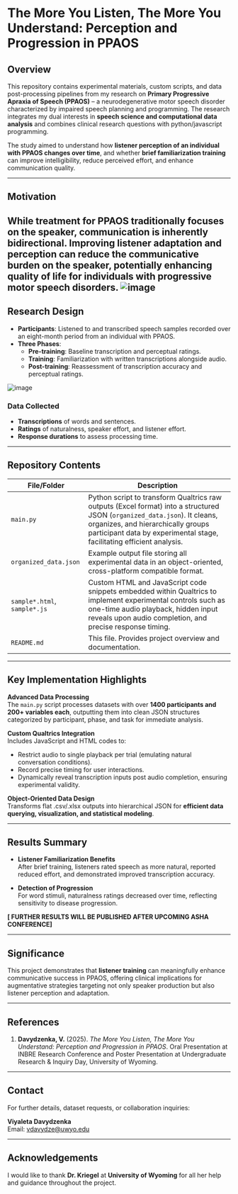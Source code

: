# The More You Listen, The More You Understand: Perception and Progression in PPAOS

## Overview

This repository contains experimental materials, custom scripts, and data post-processing pipelines from my research on **Primary Progressive Apraxia of Speech (PPAOS)** – a neurodegenerative motor speech disorder characterized by impaired speech planning and programming. The research integrates my dual interests in **speech science and computational data analysis** and combines clinical research questions with python/javascript programming.

The study aimed to understand how **listener perception of an individual with PPAOS changes over time**, and whether **brief familiarization training** can improve intelligibility, reduce perceived effort, and enhance communication quality.

---

## Motivation

While treatment for PPAOS traditionally focuses on the speaker, communication is inherently **bidirectional**. Improving listener adaptation and perception can reduce the communicative burden on the speaker, potentially enhancing quality of life for individuals with progressive motor speech disorders.
![image](https://github.com/user-attachments/assets/8411aae9-24fa-4e5d-b711-5d6b4e8715ed)
---

## Research Design

- **Participants**: Listened to and transcribed speech samples recorded over an eight-month period from an individual with PPAOS.
- **Three Phases**:
  - **Pre-training**: Baseline transcription and perceptual ratings.
  - **Training**: Familiarization with written transcriptions alongside audio.
  - **Post-training**: Reassessment of transcription accuracy and perceptual ratings.

![image](https://github.com/user-attachments/assets/8821eecf-1b21-4a57-b13c-8262b590a75c)

### Data Collected

- **Transcriptions** of words and sentences.
- **Ratings** of naturalness, speaker effort, and listener effort.
- **Response durations** to assess processing time.

---

## Repository Contents

| File/Folder | Description |
|-------------|-------------|
| `main.py` | Python script to transform Qualtrics raw outputs (Excel format) into a structured JSON (`organized_data.json`). It cleans, organizes, and hierarchically groups participant data by experimental stage, facilitating efficient analysis. |
| `organized_data.json` | Example output file storing all experimental data in an object-oriented, cross-platform compatible format. |
| `sample*.html`, `sample*.js` | Custom HTML and JavaScript code snippets embedded within Qualtrics to implement experimental controls such as one-time audio playback, hidden input reveals upon audio completion, and precise response timing. |
| `README.md` | This file. Provides project overview and documentation. |

---

## Key Implementation Highlights

**Advanced Data Processing**  
The `main.py` script processes datasets with over **1400 participants and 200+ variables each**, outputting them into clean JSON structures categorized by participant, phase, and task for immediate analysis.

**Custom Qualtrics Integration**  
Includes JavaScript and HTML codes to:
- Restrict audio to single playback per trial (emulating natural conversation conditions).
- Record precise timing for user interactions.
- Dynamically reveal transcription inputs post audio completion, ensuring experimental validity.

**Object-Oriented Data Design**  
Transforms flat .csv/.xlsx outputs into hierarchical JSON for **efficient data querying, visualization, and statistical modeling**.

---

## Results Summary

- **Listener Familiarization Benefits**  
  After brief training, listeners rated speech as more natural, reported reduced effort, and demonstrated improved transcription accuracy.

- **Detection of Progression**  
  For word stimuli, naturalness ratings decreased over time, reflecting sensitivity to disease progression.

 **[ FURTHER RESULTS WILL BE PUBLISHED AFTER UPCOMING ASHA CONFERENCE]**

---

## Significance

This project demonstrates that **listener training** can meaningfully enhance communicative success in PPAOS, offering clinical implications for augmentative strategies targeting not only speaker production but also listener perception and adaptation.

---

## References

1. **Davydzenka, V.** (2025). *The More You Listen, The More You Understand: Perception and Progression in PPAOS*. Oral Presentation at INBRE Research Conference and Poster Presentation at Undergraduate Research & Inquiry Day, University of Wyoming.

---

## Contact

For further details, dataset requests, or collaboration inquiries:

**Viyaleta Davydzenka**  
Email: [vdavydze@uwyo.edu](mailto:vdavydze@uwyo.edu)

---

## Acknowledgements


I would like to thank **Dr. Kriegel**  at **University of Wyoming** for all her help and guidance throughout the project.

